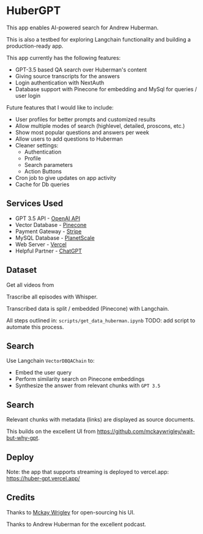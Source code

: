 # HuberGPT

This app enables AI-powered search for Andrew Huberman. 

This is also a testbed for exploring Langchain functionality and building a production-ready app.

This app currently has the following features:
* GPT-3.5 based QA search over Huberman's content
* Giving source transcripts for the answers
* Login authentication with NextAuth
* Database support with Pinecone for embedding and MySql for queries / user login

Future features that I would like to include:
* User profiles for better prompts and customized results
* Allow multiple modes of search (highlevel, detailed, proscons, etc.)
* Show most popular questions and answers per week
* Allow users to add questions to Huberman 
* Cleaner settings:
    - Authentication
    - Profile
    - Search parameters
    - Action Buttons
* Cron job to give updates on app activity
* Cache for Db queries


## Services Used

* GPT 3.5 API - [OpenAI API](https://platform.openai.com/account/usage)
* Vector Database - [Pinecone](https://app.pinecone.io/organizations/-NSF28yCohvGNkY0XNGu/projects/us-east4-gcp:7c9ad57/indexes/huberbot)
* Payment Gateway - [Stripe](https://dashboard.stripe.com/payments)
* MySQL Database - [PlanetScale](https://app.planetscale.com/tg1482/hubergpt)
* Web Server - [Vercel](https://vercel.com/tg1482/huber-gpt)
* Helpful Partner - [ChatGPT](https://chat.openai.com/chat)


## Dataset
 
Get all videos from 

Trascribe all episodes with Whisper.
 
Transcribed data is split / embedded (Pinecone) with Langchain.

All steps outlined in: `scripts/get_data_huberman.ipynb`
TODO: add script to automate this process.

## Search

Use Langchain `VectorDBQAChain` to: 
* Embed the user query
* Perform similarity search on Pinecone embeddings
* Synthesize the answer from relevant chunks with `GPT 3.5`

## Search

Relevant chunks with metadata (links) are displayed as source documents.
 
This builds on the excellent UI from https://github.com/mckaywrigley/wait-but-why-gpt.

## Deploy

Note: the app that supports streaming is deployed to vercel.app: https://huber-gpt.vercel.app/

## Credits

Thanks to [Mckay Wrigley](https://twitter.com/mckaywrigley) for open-sourcing his UI.
 
Thanks to Andrew Huberman for the excellent podcast.

